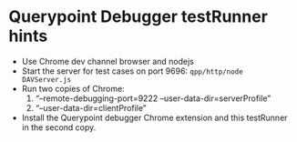 Querypoint Debugger testRunner hints
====================================

-   Use Chrome dev channel browser and nodejs
-   Start the server for test cases on port 9696: `qpp/http/node DAVServer.js`
-   Run two copies of Chrome:
    1.  “–remote-debugging-port=9222 –user-data-dir=serverProfile”
    2.  “–user-data-dir=clientProfile”
-   Install the Querypoint debugger Chrome extension and this testRunner in the second copy.
